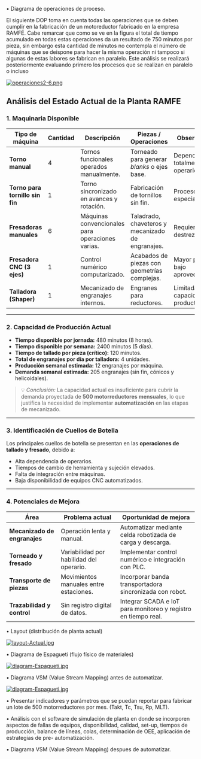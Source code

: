 • Diagrama de operaciones de proceso.

El siguiente DOP toma en cuenta todas las operaciones que se deben cumplir en la fabricación de un motoreductor fabricado en la empresa RAMFÉ. Cabe remarcar que como se ve en la figura el total de tiempo acumulado en todas estas operaciones da un resultado de 750 minutos por pieza, sin embargo esta cantidad de minutos no contempla el número de máquinas que se deispone para hacer la misma operación ni tampoco si algunas de estas labores se fabrican en paralelo. Este análisis se realizará posteriormente evaluando primero los procesos que se realizan en paralelo o incluso 

[![operaciones2-6.png](https://i.postimg.cc/15z7mL9F/operaciones2-6.png)](https://postimg.cc/14LrM7VR)

##  Análisis del Estado Actual de la Planta RAMFE

###  1. Maquinaria Disponible

| Tipo de máquina | Cantidad | Descripción | Piezas / Operaciones | Observaciones |
|-----------------|-----------|--------------|----------------------|----------------|
| **Torno manual** | 4 | Tornos funcionales operados manualmente. | Torneado para generar *blanks* o ejes base. | Depende totalmente del operario. |
| **Torno para tornillo sin fin** | 1 | Torno sincronizado en avances y rotación. | Fabricación de tornillos sin fin. | Proceso lento y especializado. |
| **Fresadoras manuales** | 6 | Máquinas convencionales para operaciones varias. | Taladrado, chaveteros y mecanizado de engranajes. | Requieren alta destreza manual. |
| **Fresadora CNC (3 ejes)** | 1 | Control numérico computarizado. | Acabados de piezas con geometrías complejas. | Mayor precisión, bajo aprovechamiento. |
| **Talladora (Shaper)** | 1 | Mecanizado de engranajes internos. | Engranes para reductores. | Limitada capacidad productiva. |

---

###  2. Capacidad de Producción Actual

- **Tiempo disponible por jornada:** 480 minutos (8 horas).  
- **Tiempo disponible por semana:** 2400 minutos (5 días).  
- **Tiempo de tallado por pieza (crítico):** 120 minutos.  
- **Total de engranajes por día por talladora:** 4 unidades.  
- **Producción semanal estimada:** 12 engranajes por máquina.  
- **Demanda semanal estimada:** 205 engranajes (sin fin, cónicos y helicoidales).  

> 💡 *Conclusión:* La capacidad actual es insuficiente para cubrir la demanda proyectada de **500 motorreductores mensuales**, lo que justifica la necesidad de implementar **automatización** en las etapas de mecanizado.

---

### 3. Identificación de Cuellos de Botella

Los principales cuellos de botella se presentan en las **operaciones de tallado y fresado**, debido a:

- Alta dependencia de operarios.  
- Tiempos de cambio de herramienta y sujeción elevados.  
- Falta de integración entre máquinas.  
- Baja disponibilidad de equipos CNC automatizados.

---

### 4. Potenciales de Mejora

| Área | Problema actual | Oportunidad de mejora |
|------|-----------------|-----------------------|
| **Mecanizado de engranajes** | Operación lenta y manual. | Automatizar mediante celda robotizada de carga y descarga. |
| **Torneado y fresado** | Variabilidad por habilidad del operario. | Implementar control numérico e integración con PLC. |
| **Transporte de piezas** | Movimientos manuales entre estaciones. | Incorporar banda transportadora sincronizada con robot. |
| **Trazabilidad y control** | Sin registro digital de datos. | Integrar SCADA e IoT para monitoreo y registro en tiempo real. |




• Layout (distribución de planta actual)

[![layout-Actual.jpg](https://i.postimg.cc/kGSQGFpP/layout-Actual.jpg)](https://postimg.cc/CnFB6D0c)


• Diagrama de Espagueti (flujo físico de materiales)

[![diagram-Espagueti.jpg](https://i.postimg.cc/wvyJ4QHN/diagram-Espagueti.jpg)](https://postimg.cc/wyz77J1x)


• Diagrama VSM (Value Stream Mapping) antes de automatizar.

[![diagram-Espagueti.jpg](https://i.postimg.cc/wvyJ4QHN/diagram-Espagueti.jpg)](https://postimg.cc/wyz77J1x)

• Presentar indicadores y parámetros que se puedan reportar para fabricar un lote de 500 motorreductores por mes.
(Takt, Tc, Tsu, Rp, MLT).

• Análisis con el software de simulación de planta en donde se incorporen aspectos de fallas de equipos,
disponibilidad, calidad, set-up, tiempos de producción, balance de líneas, colas, determinación de OEE, aplicación
de estrategias de pre- automatización.


• Diagrama VSM (Value Stream Mapping) despues de automatizar.
